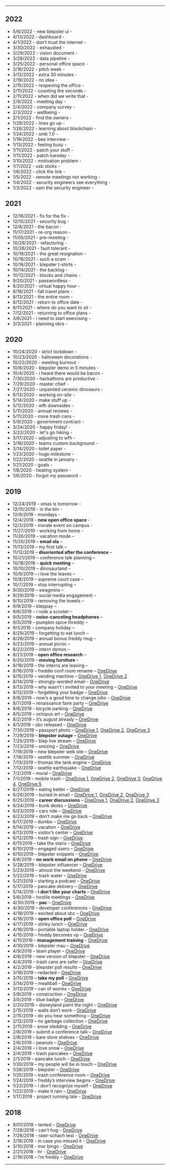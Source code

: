 
***

## 2022

* 5/6/2022 - new blepster ui - 
* 4/13/2022 - dashboard - 
* 4/1/2022 - don't trust the internet - 
* 3/30/2022 - exhausted - 
* 3/29/2022 - vision document -
* 3/28/2022 - data pipeline - 
* 3/25/2022 - personal office space - 
* 3/16/2022 - pitch week - 
* 3/12/2022 - extra 30 minutes -
* 2/19/2022 - no idea - 
* 2/15/2022 - reopening the office - 
* 2/11/2022 - counting the seconds - 
* 2/11/2022 - when did we write that -
* 2/9/2022 - meeting day - 
* 2/4/2022 - company survey -
* 2/3/2022 - wellbeing - 
* 2/1/2022 - find the owners - 
* 1/28/2022 - lines go up - 
* 1/26/2022 - learning about blockchain - 
* 1/24/2022 - smb 1.0 -
* 1/19/2022 - bee interview - 
* 1/13/2022 - feeling busy -
* 1/11/2022 - patch your stuff - 
* 1/11/2022 - patch tuesday - 
* 1/10/2022 - motivation problem - 
* 1/7/2022 - usb sticks - 
* 1/6/2022 - click the link - 
* 1/5/2022 - remote meetings not working - 
* 1/4/2022 - security engineers see everything - 
* 1/3/2022 - sam the security engineer -


## 2021

* 12/16/2021 - fix for the fix - 
* 12/10/2021 - security bug - 
* 12/8/2021 - the bacon - 
* 11/17/2021 - re-org reason -
* 11/05/2021 - pre-meeting - 
* 10/29/2021 - refactoring - 
* 10/26/2021 - fault tolerant - 
* 10/19/2021 - the great resignation - 
* 10/18/2021 - such a scam - 
* 10/16/2021 - blepster t-shirts - 
* 10/14/2021 - the backlog -
* 10/12/2021 - blocks and chains - 
* 9/20/2021 - passwordless -
* 8/20/2021 - virtual happy hour - 
* 8/18/2021 - fall travel plans - 
* 8/13/2021 - the entire room - 
* 8/12/2021 - return to office date - 
* 8/11/2021 - where do you want to sit - 
* 7/12/2021 - returning to office plans - 
* 3/6/2021 - i need to start exercising - 
* 3/3/2021 - planning okrs - 


## 2020


* 10/24/2020 - strict lockdown -
* 10/23/2020 - halloween decorations - 
* 10/22/2020 - meeting burnout -
* 10/6/2020 - blepster demo in 5 minutes -
* 10/4/2020 - i heard there would be bacon - 
* 7/30/2020 - hackathons are productive -
* 7/29/2020 - master chief - 
* 7/27/2020 - unpainted ceramic dinosaurs - 
* 6/13/2020 - working on-site - 
* 5/14/2020 - make stuff up - 
* 5/12/2020 - wfh downsides -
* 5/11/2020 - annual reviews -
* 5/11/2020 - more trash cans -
* 5/9/2020 - government contract -
* 3/24/2020 - happy friday! - 
* 3/22/2020 - let's go hiking - 
* 3/17/2020 - adjusting to wfh - 
* 3/16/2020 - teams custom background - 
* 3/14/2020 - toilet paper - 
* 1/23/2020 - huge milestone - 
* 1/22/2020 - seattle in january - 
* 1/21/2020 - goals - 
* 1/8/2020 - heating system -
* 1/6/2020 - forgot my password - 


## 2019

* 12/24/2019 - xmas is tomorrow - 
* 12/10/2019 - in the bin - 
* 12/9/2019 - mondays - 
* 12/4/2019 - **new open office space** - 
* 12/3/2019 - morale event on campus - 
* 11/27/2019 - working from home - 
* 11/26/2019 – vacation mode – 
* 11/20/2019 – **email sla** – 
* 11/13/2019 – my first talk – 
* 11/12/2019 – **disoriented after the conference** – 
* 10/21/2019 – conference talk planning – 
* 10/18/2019 – **quick meeting** – 
* 10/10/2019 – dinosaurland – 
* 10/9/2019 – i love the leaves – 
* 10/8/2019 – supreme court case – 
* 10/7/2019 – stop interrupting – 
* 9/30/2019 – swagmins – 
* 9/29/2019 – social media engagement – 
* 9/10/2019 – removing the towels – 
* 9/9/2019 – bleppay – 
* 9/6/2019 – i rode a scooter – 
* 9/5/2019 – **noise-canceling headphones** – 
* 9/3/2019 – pumpkin spice threddy – 
* 9/1/2019 – company holiday – 
* 8/29/2019 – forgetting to eat lunch – 
* 8/28/2019 – annual bonus freddy mug –
* 8/23/2019 – annual picnic –
* 8/22/2019 – intern demos – 
* 8/21/2019 – **open office research** –
* 8/20/2019 – **moving furniture** – 
* 8/19/2019 – the interns are leaving – 
* 8/16/2019 – freddie conf room rename – [OneDrive](https://threddyrex-my.sharepoint.com/personal/hello_threddyrex_com/_layouts/15/onedrive.aspx?ga=1&id=%2Fpersonal%2Fhello%5Fthreddyrex%5Fcom%2FDocuments%2FShared%2FComics%2F20190816%5Ffreddy%5Fconference%5Froom%5Frename%2Epng&parent=%2Fpersonal%2Fhello%5Fthreddyrex%5Fcom%2FDocuments%2FShared%2FComics)
* 8/15/2019 – vending machine – [OneDrive 1](https://threddyrex-my.sharepoint.com/personal/hello_threddyrex_com/_layouts/15/onedrive.aspx?ga=1&id=%2Fpersonal%2Fhello%5Fthreddyrex%5Fcom%2FDocuments%2FShared%2FComics%2F20190815%5Fvending%5Fmachine%5F01%2Epng&parent=%2Fpersonal%2Fhello%5Fthreddyrex%5Fcom%2FDocuments%2FShared%2FComics), [OneDrive 2](https://threddyrex-my.sharepoint.com/personal/hello_threddyrex_com/_layouts/15/onedrive.aspx?ga=1&id=%2Fpersonal%2Fhello%5Fthreddyrex%5Fcom%2FDocuments%2FShared%2FComics%2F20190815%5Fvending%5Fmachine%5F02%2Epng&parent=%2Fpersonal%2Fhello%5Fthreddyrex%5Fcom%2FDocuments%2FShared%2FComics)
* 8/14/2019 – strongly-worded email – [OneDrive](https://threddyrex-my.sharepoint.com/personal/hello_threddyrex_com/_layouts/15/onedrive.aspx?ga=1&id=%2Fpersonal%2Fhello%5Fthreddyrex%5Fcom%2FDocuments%2FShared%2FComics%2F20190814%5Fstrongly%5Fworded%5Femail%2Epng&parent=%2Fpersonal%2Fhello%5Fthreddyrex%5Fcom%2FDocuments%2FShared%2FComics)
* 8/13/2019 – why wasn’t i invited to your meeting – [OneDrive](https://threddyrex-my.sharepoint.com/personal/hello_threddyrex_com/_layouts/15/onedrive.aspx?ga=1&id=%2Fpersonal%2Fhello%5Fthreddyrex%5Fcom%2FDocuments%2FShared%2FComics%2F20190813%5Fwhy%5Fwasnt%5Fi%5Finvited%5Fto%5Fyour%5Fmeeting%2Epng&parent=%2Fpersonal%2Fhello%5Fthreddyrex%5Fcom%2FDocuments%2FShared%2FComics)
* 8/12/2019 – forgetting your badge – [OneDrive](https://threddyrex-my.sharepoint.com/personal/hello_threddyrex_com/_layouts/15/onedrive.aspx?ga=1&id=%2Fpersonal%2Fhello%5Fthreddyrex%5Fcom%2FDocuments%2FShared%2FComics%2F20190812%5Fforgetting%5Fyour%5Fbadge%2Epng&parent=%2Fpersonal%2Fhello%5Fthreddyrex%5Fcom%2FDocuments%2FShared%2FComics)
* 8/8/2019 – now’s a good time to change jobs – [OneDrive](https://threddyrex-my.sharepoint.com/personal/hello_threddyrex_com/_layouts/15/onedrive.aspx?ga=1&id=%2Fpersonal%2Fhello%5Fthreddyrex%5Fcom%2FDocuments%2FShared%2FComics%2F20190808%5Fnows%5Fa%5Fgood%5Ftime%5Fto%5Fchange%5Fjobs%2Epng&parent=%2Fpersonal%2Fhello%5Fthreddyrex%5Fcom%2FDocuments%2FShared%2FComics)
* 8/7/2019 – renaissance faire party – [OneDrive](https://threddyrex-my.sharepoint.com/personal/hello_threddyrex_com/_layouts/15/onedrive.aspx?ga=1&id=%2Fpersonal%2Fhello%5Fthreddyrex%5Fcom%2FDocuments%2FShared%2FComics%2F20190807%5Frenaissance%5Ffaire%5Fparty%2Epng&parent=%2Fpersonal%2Fhello%5Fthreddyrex%5Fcom%2FDocuments%2FShared%2FComics)
* 8/6/2019 – bicycle parking – [OneDrive](https://threddyrex-my.sharepoint.com/personal/hello_threddyrex_com/_layouts/15/onedrive.aspx?ga=1&id=%2Fpersonal%2Fhello%5Fthreddyrex%5Fcom%2FDocuments%2FShared%2FComics%2F20190806%5Fbicycle%5Fparking%2Epng&parent=%2Fpersonal%2Fhello%5Fthreddyrex%5Fcom%2FDocuments%2FShared%2FComics)
* 8/5/2019 – octopus art – [OneDrive](https://threddyrex-my.sharepoint.com/personal/hello_threddyrex_com/_layouts/15/onedrive.aspx?ga=1&id=%2Fpersonal%2Fhello%5Fthreddyrex%5Fcom%2FDocuments%2FShared%2FComics%2F20190805%5Foctopus%5Fart%2Ejpg&parent=%2Fpersonal%2Fhello%5Fthreddyrex%5Fcom%2FDocuments%2FShared%2FComics)
* 8/2/2019 – it’s august already – [OneDrive](https://threddyrex-my.sharepoint.com/personal/hello_threddyrex_com/_layouts/15/onedrive.aspx?ga=1&id=%2Fpersonal%2Fhello%5Fthreddyrex%5Fcom%2FDocuments%2FShared%2FComics%2F20190802%5Fits%5Faugust%5Falready%2Ejpg&parent=%2Fpersonal%2Fhello%5Fthreddyrex%5Fcom%2FDocuments%2FShared%2FComics)
* 8/1/2019 – sbc released – [OneDrive](https://threddyrex-my.sharepoint.com/personal/hello_threddyrex_com/_layouts/15/onedrive.aspx?ga=1&id=%2Fpersonal%2Fhello%5Fthreddyrex%5Fcom%2FDocuments%2FShared%2FComics%2F20190801%5Fsbc%5Freleased%2Epng&parent=%2Fpersonal%2Fhello%5Fthreddyrex%5Fcom%2FDocuments%2FShared%2FComics)
* 7/30/2019 – passport photo – [OneDrive 1](https://threddyrex-my.sharepoint.com/personal/hello_threddyrex_com/_layouts/15/onedrive.aspx?ga=1&id=%2Fpersonal%2Fhello%5Fthreddyrex%5Fcom%2FDocuments%2FShared%2FComics%2F20190730%5Fpassport%5Fphoto%5F01%2Epng&parent=%2Fpersonal%2Fhello%5Fthreddyrex%5Fcom%2FDocuments%2FShared%2FComics), [OneDrive 2](https://threddyrex-my.sharepoint.com/personal/hello_threddyrex_com/_layouts/15/onedrive.aspx?ga=1&id=%2Fpersonal%2Fhello%5Fthreddyrex%5Fcom%2FDocuments%2FShared%2FComics%2F20190730%5Fpassport%5Fphoto%5F02%2Epng&parent=%2Fpersonal%2Fhello%5Fthreddyrex%5Fcom%2FDocuments%2FShared%2FComics), [OneDrive 3](https://threddyrex-my.sharepoint.com/personal/hello_threddyrex_com/_layouts/15/onedrive.aspx?ga=1&id=%2Fpersonal%2Fhello%5Fthreddyrex%5Fcom%2FDocuments%2FShared%2FComics%2F20190730%5Fpassport%5Fphoto%5F03%2Epng&parent=%2Fpersonal%2Fhello%5Fthreddyrex%5Fcom%2FDocuments%2FShared%2FComics)
* 7/29/2019 – **blepster outage** – [OneDrive](https://threddyrex-my.sharepoint.com/personal/hello_threddyrex_com/_layouts/15/onedrive.aspx?ga=1&id=%2Fpersonal%2Fhello%5Fthreddyrex%5Fcom%2FDocuments%2FShared%2FComics%2F20190729%5Fblepster%5Foutage%2Epng&parent=%2Fpersonal%2Fhello%5Fthreddyrex%5Fcom%2FDocuments%2FShared%2FComics)
* 7/25/2019 – blep live stream – [OneDrive](https://threddyrex-my.sharepoint.com/personal/hello_threddyrex_com/_layouts/15/onedrive.aspx?ga=1&id=%2Fpersonal%2Fhello%5Fthreddyrex%5Fcom%2FDocuments%2FShared%2FComics%2F20190725%5Fblep%5Flive%5Fstream%2Epng&parent=%2Fpersonal%2Fhello%5Fthreddyrex%5Fcom%2FDocuments%2FShared%2FComics)
* 7/23/2019 – smizing – [OneDrive](https://threddyrex-my.sharepoint.com/personal/hello_threddyrex_com/_layouts/15/onedrive.aspx?ga=1&id=%2Fpersonal%2Fhello%5Fthreddyrex%5Fcom%2FDocuments%2FShared%2FComics%2F20190723%5Fsmizing%2Epng&parent=%2Fpersonal%2Fhello%5Fthreddyrex%5Fcom%2FDocuments%2FShared%2FComics)
* 7/19/2019 – new blepster web site – [OneDrive](https://threddyrex-my.sharepoint.com/personal/hello_threddyrex_com/_layouts/15/onedrive.aspx?ga=1&id=%2Fpersonal%2Fhello%5Fthreddyrex%5Fcom%2FDocuments%2FShared%2FComics%2F20190719%5Fnew%5Fblepster%5Fweb%5Fsite%2Epng&parent=%2Fpersonal%2Fhello%5Fthreddyrex%5Fcom%2FDocuments%2FShared%2FComics)
* 7/18/2019 – seattle summer – [OneDrive](https://threddyrex-my.sharepoint.com/personal/hello_threddyrex_com/_layouts/15/onedrive.aspx?ga=1&id=%2Fpersonal%2Fhello%5Fthreddyrex%5Fcom%2FDocuments%2FShared%2FComics%2F20190718%5Fseattle%5Fsummer%2Epng&parent=%2Fpersonal%2Fhello%5Fthreddyrex%5Fcom%2FDocuments%2FShared%2FComics)
* 7/13/2019 – thomas the tank engine – [OneDrive](https://threddyrex-my.sharepoint.com/personal/hello_threddyrex_com/_layouts/15/onedrive.aspx?ga=1&id=%2Fpersonal%2Fhello%5Fthreddyrex%5Fcom%2FDocuments%2FShared%2FComics%2F20190713%5Fthomas%5Fthe%5Ftank%5Fengine%2Epng&parent=%2Fpersonal%2Fhello%5Fthreddyrex%5Fcom%2FDocuments%2FShared%2FComics)
* 7/12/2019 – seattle earthquake – [OneDrive](https://threddyrex-my.sharepoint.com/personal/hello_threddyrex_com/_layouts/15/onedrive.aspx?ga=1&id=%2Fpersonal%2Fhello%5Fthreddyrex%5Fcom%2FDocuments%2FShared%2FComics%2F20190712%5Fseattle%5Fearthquake%2Epng&parent=%2Fpersonal%2Fhello%5Fthreddyrex%5Fcom%2FDocuments%2FShared%2FComics)
* 7/2/2019 – mural – [OneDrive](https://threddyrex-my.sharepoint.com/personal/hello_threddyrex_com/_layouts/15/onedrive.aspx?ga=1&id=%2Fpersonal%2Fhello%5Fthreddyrex%5Fcom%2FDocuments%2FShared%2FComics%2F20190702%5Fmural%2Epng&parent=%2Fpersonal%2Fhello%5Fthreddyrex%5Fcom%2FDocuments%2FShared%2FComics)
* 7/1/2019 – mobile trash – [OneDrive 1](https://threddyrex-my.sharepoint.com/personal/hello_threddyrex_com/_layouts/15/onedrive.aspx?ga=1&id=%2Fpersonal%2Fhello%5Fthreddyrex%5Fcom%2FDocuments%2FShared%2FComics%2F20190701%5Fmobile%5Ftrash%5F01%2Epng&parent=%2Fpersonal%2Fhello%5Fthreddyrex%5Fcom%2FDocuments%2FShared%2FComics), [OneDrive 2](https://threddyrex-my.sharepoint.com/personal/hello_threddyrex_com/_layouts/15/onedrive.aspx?ga=1&id=%2Fpersonal%2Fhello%5Fthreddyrex%5Fcom%2FDocuments%2FShared%2FComics%2F20190701%5Fmobile%5Ftrash%5F02%2Epng&parent=%2Fpersonal%2Fhello%5Fthreddyrex%5Fcom%2FDocuments%2FShared%2FComics), [OneDrive 3](https://threddyrex-my.sharepoint.com/personal/hello_threddyrex_com/_layouts/15/onedrive.aspx?ga=1&id=%2Fpersonal%2Fhello%5Fthreddyrex%5Fcom%2FDocuments%2FShared%2FComics%2F20190701%5Fmobile%5Ftrash%5F03%2Epng&parent=%2Fpersonal%2Fhello%5Fthreddyrex%5Fcom%2FDocuments%2FShared%2FComics), [OneDrive 4](https://threddyrex-my.sharepoint.com/personal/hello_threddyrex_com/_layouts/15/onedrive.aspx?ga=1&id=%2Fpersonal%2Fhello%5Fthreddyrex%5Fcom%2FDocuments%2FShared%2FComics%2F20190701%5Fmobile%5Ftrash%5F04%2Epng&parent=%2Fpersonal%2Fhello%5Fthreddyrex%5Fcom%2FDocuments%2FShared%2FComics), [OneDrive 5](https://threddyrex-my.sharepoint.com/personal/hello_threddyrex_com/_layouts/15/onedrive.aspx?ga=1&id=%2Fpersonal%2Fhello%5Fthreddyrex%5Fcom%2FDocuments%2FShared%2FComics%2F20190701%5Fmobile%5Ftrash%5F05%2Epng&parent=%2Fpersonal%2Fhello%5Fthreddyrex%5Fcom%2FDocuments%2FShared%2FComics)
* 6/27/2019 – eating better – [OneDrive](https://threddyrex-my.sharepoint.com/personal/hello_threddyrex_com/_layouts/15/onedrive.aspx?ga=1&id=%2Fpersonal%2Fhello%5Fthreddyrex%5Fcom%2FDocuments%2FShared%2FComics%2F20190627%5Feating%5Fbetter%2Epng&parent=%2Fpersonal%2Fhello%5Fthreddyrex%5Fcom%2FDocuments%2FShared%2FComics)
* 6/26/2019 – buried in email – [OneDrive 1](https://threddyrex-my.sharepoint.com/personal/hello_threddyrex_com/_layouts/15/onedrive.aspx?ga=1&id=%2Fpersonal%2Fhello%5Fthreddyrex%5Fcom%2FDocuments%2FShared%2FComics%2F20190626%5Fburied%5Fin%5Femail%5F01%2Epng&parent=%2Fpersonal%2Fhello%5Fthreddyrex%5Fcom%2FDocuments%2FShared%2FComics), [OneDrive 2](https://threddyrex-my.sharepoint.com/personal/hello_threddyrex_com/_layouts/15/onedrive.aspx?ga=1&id=%2Fpersonal%2Fhello%5Fthreddyrex%5Fcom%2FDocuments%2FShared%2FComics%2F20190626%5Fburied%5Fin%5Femail%5F02%2Epng&parent=%2Fpersonal%2Fhello%5Fthreddyrex%5Fcom%2FDocuments%2FShared%2FComics), [OneDrive 3](https://threddyrex-my.sharepoint.com/personal/hello_threddyrex_com/_layouts/15/onedrive.aspx?ga=1&id=%2Fpersonal%2Fhello%5Fthreddyrex%5Fcom%2FDocuments%2FShared%2FComics%2F20190626%5Fburied%5Fin%5Femail%5F03%2Epng&parent=%2Fpersonal%2Fhello%5Fthreddyrex%5Fcom%2FDocuments%2FShared%2FComics)
* 6/25/2019 – **career discussions** – [OneDrive 1](https://threddyrex-my.sharepoint.com/personal/hello_threddyrex_com/_layouts/15/onedrive.aspx?ga=1&id=%2Fpersonal%2Fhello%5Fthreddyrex%5Fcom%2FDocuments%2FShared%2FComics%2F20190625%5Fcareer%5Fdiscussions%5F01%2Epng&parent=%2Fpersonal%2Fhello%5Fthreddyrex%5Fcom%2FDocuments%2FShared%2FComics), [OneDrive 2](https://threddyrex-my.sharepoint.com/personal/hello_threddyrex_com/_layouts/15/onedrive.aspx?ga=1&id=%2Fpersonal%2Fhello%5Fthreddyrex%5Fcom%2FDocuments%2FShared%2FComics%2F20190625%5Fcareer%5Fdiscussions%5F02%2Epng&parent=%2Fpersonal%2Fhello%5Fthreddyrex%5Fcom%2FDocuments%2FShared%2FComics), [OneDrive 3](https://threddyrex-my.sharepoint.com/personal/hello_threddyrex_com/_layouts/15/onedrive.aspx?ga=1&id=%2Fpersonal%2Fhello%5Fthreddyrex%5Fcom%2FDocuments%2FShared%2FComics%2F20190625%5Fcareer%5Fdiscussions%5F03%2Epng&parent=%2Fpersonal%2Fhello%5Fthreddyrex%5Fcom%2FDocuments%2FShared%2FComics)
* 6/24/2019 – bunk desks – [OneDrive](https://threddyrex-my.sharepoint.com/personal/hello_threddyrex_com/_layouts/15/onedrive.aspx?ga=1&id=%2Fpersonal%2Fhello%5Fthreddyrex%5Fcom%2FDocuments%2FShared%2FComics%2F20190624%5Fbunk%5Fdesks%2Epng&parent=%2Fpersonal%2Fhello%5Fthreddyrex%5Fcom%2FDocuments%2FShared%2FComics)
* 6/23/2019 – cars ride – [OneDrive](https://threddyrex-my.sharepoint.com/personal/hello_threddyrex_com/_layouts/15/onedrive.aspx?ga=1&id=%2Fpersonal%2Fhello%5Fthreddyrex%5Fcom%2FDocuments%2FShared%2FComics%2F20190623%5Fcars%5Fride%2Epng&parent=%2Fpersonal%2Fhello%5Fthreddyrex%5Fcom%2FDocuments%2FShared%2FComics)
* 6/23/2019 – don’t make me go back – [OneDrive](https://threddyrex-my.sharepoint.com/personal/hello_threddyrex_com/_layouts/15/onedrive.aspx?ga=1&id=%2Fpersonal%2Fhello%5Fthreddyrex%5Fcom%2FDocuments%2FShared%2FComics%2F20190623%5Fdont%5Fmake%5Fme%5Fgo%5Fback%2Epng&parent=%2Fpersonal%2Fhello%5Fthreddyrex%5Fcom%2FDocuments%2FShared%2FComics)
* 6/17/2019 – dumbo – [OneDrive](https://threddyrex-my.sharepoint.com/personal/hello_threddyrex_com/_layouts/15/onedrive.aspx?ga=1&id=%2Fpersonal%2Fhello%5Fthreddyrex%5Fcom%2FDocuments%2FShared%2FComics%2F20190617%5Fdumbo%2Epng&parent=%2Fpersonal%2Fhello%5Fthreddyrex%5Fcom%2FDocuments%2FShared%2FComics)
* 6/14/2019 – vacation – [OneDrive](https://threddyrex-my.sharepoint.com/personal/hello_threddyrex_com/_layouts/15/onedrive.aspx?ga=1&id=%2Fpersonal%2Fhello%5Fthreddyrex%5Fcom%2FDocuments%2FShared%2FComics%2F20190614%5Fvacation%2Epng&parent=%2Fpersonal%2Fhello%5Fthreddyrex%5Fcom%2FDocuments%2FShared%2FComics)
* 6/13/2019 – visitor’s center – [OneDrive](https://threddyrex-my.sharepoint.com/personal/hello_threddyrex_com/_layouts/15/onedrive.aspx?ga=1&id=%2Fpersonal%2Fhello%5Fthreddyrex%5Fcom%2FDocuments%2FShared%2FComics%2F20190613%5Fvisitors%5Fcenter%2Epng&parent=%2Fpersonal%2Fhello%5Fthreddyrex%5Fcom%2FDocuments%2FShared%2FComics)
* 6/12/2019 – trash sign – [OneDrive](https://threddyrex-my.sharepoint.com/personal/hello_threddyrex_com/_layouts/15/onedrive.aspx?ga=1&id=%2Fpersonal%2Fhello%5Fthreddyrex%5Fcom%2FDocuments%2FShared%2FComics%2F20190612%5Ftrash%5Fsign%2Epng&parent=%2Fpersonal%2Fhello%5Fthreddyrex%5Fcom%2FDocuments%2FShared%2FComics)
* 6/11/2019 – take the stairs – [OneDrive](https://threddyrex-my.sharepoint.com/personal/hello_threddyrex_com/_layouts/15/onedrive.aspx?ga=1&id=%2Fpersonal%2Fhello%5Fthreddyrex%5Fcom%2FDocuments%2FShared%2FComics%2F20190611%5Ftake%5Fthe%5Fstairs%2Epng&parent=%2Fpersonal%2Fhello%5Fthreddyrex%5Fcom%2FDocuments%2FShared%2FComics)
* 6/10/2019 – engaged users – [OneDrive](https://threddyrex-my.sharepoint.com/personal/hello_threddyrex_com/_layouts/15/onedrive.aspx?ga=1&id=%2Fpersonal%2Fhello%5Fthreddyrex%5Fcom%2FDocuments%2FShared%2FComics%2F20190610%5Fengaged%5Fusers%2Epng&parent=%2Fpersonal%2Fhello%5Fthreddyrex%5Fcom%2FDocuments%2FShared%2FComics)
* 6/10/2019 – blepster snippets – [OneDrive](https://threddyrex-my.sharepoint.com/personal/hello_threddyrex_com/_layouts/15/onedrive.aspx?ga=1&id=%2Fpersonal%2Fhello%5Fthreddyrex%5Fcom%2FDocuments%2FShared%2FComics%2F20190610%5Fblepster%5Fsnippets%2Epng&parent=%2Fpersonal%2Fhello%5Fthreddyrex%5Fcom%2FDocuments%2FShared%2FComics)
* 6/8/2019 – **no work email on phone** – [OneDrive](https://threddyrex-my.sharepoint.com/personal/hello_threddyrex_com/_layouts/15/onedrive.aspx?ga=1&id=%2Fpersonal%2Fhello%5Fthreddyrex%5Fcom%2FDocuments%2FShared%2FComics%2F20190608%5Fno%5Fwork%5Femail%5Fon%5Fphone%2Ejpg&parent=%2Fpersonal%2Fhello%5Fthreddyrex%5Fcom%2FDocuments%2FShared%2FComics)
* 5/28/2019 – blepster influencer – [OneDrive](https://threddyrex-my.sharepoint.com/personal/hello_threddyrex_com/_layouts/15/onedrive.aspx?ga=1&id=%2Fpersonal%2Fhello%5Fthreddyrex%5Fcom%2FDocuments%2FShared%2FComics%2F20190528%5Fblepster%5Finfluencer%2Epng&parent=%2Fpersonal%2Fhello%5Fthreddyrex%5Fcom%2FDocuments%2FShared%2FComics)
* 5/23/2019 – almost the weekend – [OneDrive](https://threddyrex-my.sharepoint.com/personal/hello_threddyrex_com/_layouts/15/onedrive.aspx?ga=1&id=%2Fpersonal%2Fhello%5Fthreddyrex%5Fcom%2FDocuments%2FShared%2FComics%2F20190523%5Falmost%5Fthe%5Fweekend%2Epng&parent=%2Fpersonal%2Fhello%5Fthreddyrex%5Fcom%2FDocuments%2FShared%2FComics)
* 5/22/2019 – trash water – [OneDrive](https://threddyrex-my.sharepoint.com/personal/hello_threddyrex_com/_layouts/15/onedrive.aspx?ga=1&id=%2Fpersonal%2Fhello%5Fthreddyrex%5Fcom%2FDocuments%2FShared%2FComics%2F20190522%5Ftrash%5Fwater%2Epng&parent=%2Fpersonal%2Fhello%5Fthreddyrex%5Fcom%2FDocuments%2FShared%2FComics)
* 5/21/2019 – starting a podcast – [OneDrive](https://threddyrex-my.sharepoint.com/personal/hello_threddyrex_com/_layouts/15/onedrive.aspx?ga=1&id=%2Fpersonal%2Fhello%5Fthreddyrex%5Fcom%2FDocuments%2FShared%2FComics%2F20190521%5Fstarting%5Fa%5Fpodcast%2Ejpg&parent=%2Fpersonal%2Fhello%5Fthreddyrex%5Fcom%2FDocuments%2FShared%2FComics)
* 5/17/2019 – pancake delivery – [OneDrive](https://threddyrex-my.sharepoint.com/personal/hello_threddyrex_com/_layouts/15/onedrive.aspx?ga=1&id=%2Fpersonal%2Fhello%5Fthreddyrex%5Fcom%2FDocuments%2FShared%2FComics%2F20190517%5Fpancake%5Fdelivery%2Epng&parent=%2Fpersonal%2Fhello%5Fthreddyrex%5Fcom%2FDocuments%2FShared%2FComics)
* 5/14/2019 – **i don’t like your charts** – [OneDrive](https://threddyrex-my.sharepoint.com/personal/hello_threddyrex_com/_layouts/15/onedrive.aspx?ga=1&id=%2Fpersonal%2Fhello%5Fthreddyrex%5Fcom%2FDocuments%2FShared%2FComics%2F20190514%5Fi%5Fdont%5Flike%5Fyour%5Fcharts%2Epng&parent=%2Fpersonal%2Fhello%5Fthreddyrex%5Fcom%2FDocuments%2FShared%2FComics)
* 5/6/2019 – hostile meetings – [OneDrive](https://threddyrex-my.sharepoint.com/personal/hello_threddyrex_com/_layouts/15/onedrive.aspx?ga=1&id=%2Fpersonal%2Fhello%5Fthreddyrex%5Fcom%2FDocuments%2FShared%2FComics%2F20190506%5Fhostile%5Fmeetings%2Ejpg&parent=%2Fpersonal%2Fhello%5Fthreddyrex%5Fcom%2FDocuments%2FShared%2FComics)
* 4/30/2019 – **pac** – [OneDrive](https://threddyrex-my.sharepoint.com/personal/hello_threddyrex_com/_layouts/15/onedrive.aspx?ga=1&id=%2Fpersonal%2Fhello%5Fthreddyrex%5Fcom%2FDocuments%2FShared%2FComics%2F20190430%5Fpac%2Ejpg&parent=%2Fpersonal%2Fhello%5Fthreddyrex%5Fcom%2FDocuments%2FShared%2FComics)
* 4/30/2019 – developer conferences – [OneDrive](https://threddyrex-my.sharepoint.com/personal/hello_threddyrex_com/_layouts/15/onedrive.aspx?ga=1&id=%2Fpersonal%2Fhello%5Fthreddyrex%5Fcom%2FDocuments%2FShared%2FComics%2F20190430%5Fdeveloper%5Fconferences%2Ejpg&parent=%2Fpersonal%2Fhello%5Fthreddyrex%5Fcom%2FDocuments%2FShared%2FComics)
* 4/19/2019 – excited about sbc – [OneDrive](https://threddyrex-my.sharepoint.com/personal/hello_threddyrex_com/_layouts/15/onedrive.aspx?ga=1&id=%2Fpersonal%2Fhello%5Fthreddyrex%5Fcom%2FDocuments%2FShared%2FComics%2F20190419%5Fexcited%5Fabout%5Fstandards%5Fof%5Fbusiness%5Fconduct%2Epng&parent=%2Fpersonal%2Fhello%5Fthreddyrex%5Fcom%2FDocuments%2FShared%2FComics)
* 4/18/2019 – **open office poll** – [OneDrive](https://threddyrex-my.sharepoint.com/personal/hello_threddyrex_com/_layouts/15/onedrive.aspx?ga=1&id=%2Fpersonal%2Fhello%5Fthreddyrex%5Fcom%2FDocuments%2FShared%2FComics%2F20190418%5Fopen%5Foffice%5Fpoll%2Ejpg&parent=%2Fpersonal%2Fhello%5Fthreddyrex%5Fcom%2FDocuments%2FShared%2FComics)
* 4/17/2019 – stinky lunch – [OneDrive](https://threddyrex-my.sharepoint.com/personal/hello_threddyrex_com/_layouts/15/onedrive.aspx?ga=1&id=%2Fpersonal%2Fhello%5Fthreddyrex%5Fcom%2FDocuments%2FShared%2FComics%2F20190417%5Fstinky%5Flunch%2Ejpg&parent=%2Fpersonal%2Fhello%5Fthreddyrex%5Fcom%2FDocuments%2FShared%2FComics)
* 4/16/2019 – portable laptop holder – [OneDrive](https://threddyrex-my.sharepoint.com/personal/hello_threddyrex_com/_layouts/15/onedrive.aspx?ga=1&id=%2Fpersonal%2Fhello%5Fthreddyrex%5Fcom%2FDocuments%2FShared%2FComics%2F20190416%5Fportable%5Flaptop%5Fholder%2Ejpg&parent=%2Fpersonal%2Fhello%5Fthreddyrex%5Fcom%2FDocuments%2FShared%2FComics)
* 4/15/2019 – freddy becomes vp – [OneDrive](https://threddyrex-my.sharepoint.com/personal/hello_threddyrex_com/_layouts/15/onedrive.aspx?ga=1&id=%2Fpersonal%2Fhello%5Fthreddyrex%5Fcom%2FDocuments%2FShared%2FComics%2F20190415%5Ffreddy%5Fbecomes%5Fvp%2Ejpg&parent=%2Fpersonal%2Fhello%5Fthreddyrex%5Fcom%2FDocuments%2FShared%2FComics)
* 4/11/2019 – **management training** – [OneDrive](https://threddyrex-my.sharepoint.com/personal/hello_threddyrex_com/_layouts/15/onedrive.aspx?ga=1&id=%2Fpersonal%2Fhello%5Fthreddyrex%5Fcom%2FDocuments%2FShared%2FComics%2F20190411%5Fmanagement%5Ftraining%5Fjargon%2Ejpg&parent=%2Fpersonal%2Fhello%5Fthreddyrex%5Fcom%2FDocuments%2FShared%2FComics)
* 4/10/2019 – blepster mau – [OneDrive](https://threddyrex-my.sharepoint.com/personal/hello_threddyrex_com/_layouts/15/onedrive.aspx?ga=1&id=%2Fpersonal%2Fhello%5Fthreddyrex%5Fcom%2FDocuments%2FShared%2FComics%2F20190410%5Fblepster%5Fmau%5Femail%2Ejpg&parent=%2Fpersonal%2Fhello%5Fthreddyrex%5Fcom%2FDocuments%2FShared%2FComics)
* 4/9/2019 – team player – [OneDrive](https://threddyrex-my.sharepoint.com/personal/hello_threddyrex_com/_layouts/15/onedrive.aspx?ga=1&id=%2Fpersonal%2Fhello%5Fthreddyrex%5Fcom%2FDocuments%2FShared%2FComics%2F20190409%5Fteam%5Fplayer%5Fmau%2Ejpg&parent=%2Fpersonal%2Fhello%5Fthreddyrex%5Fcom%2FDocuments%2FShared%2FComics)
* 4/8/2019 – new version of blepster – [OneDrive](https://threddyrex-my.sharepoint.com/personal/hello_threddyrex_com/_layouts/15/onedrive.aspx?ga=1&id=%2Fpersonal%2Fhello%5Fthreddyrex%5Fcom%2FDocuments%2FShared%2FComics%2F20190408%5Fnew%5Fversion%5Fof%5Fblepster%2Ejpg&parent=%2Fpersonal%2Fhello%5Fthreddyrex%5Fcom%2FDocuments%2FShared%2FComics)
* 4/4/2019 – trash cans are safer – [OneDrive](https://threddyrex-my.sharepoint.com/personal/hello_threddyrex_com/_layouts/15/onedrive.aspx?ga=1&id=%2Fpersonal%2Fhello%5Fthreddyrex%5Fcom%2FDocuments%2FShared%2FComics%2F20190404%5Ftrash%5Fcans%5Fare%5Fsafer%2Ejpg&parent=%2Fpersonal%2Fhello%5Fthreddyrex%5Fcom%2FDocuments%2FShared%2FComics)
* 4/2/2019 – blepster poll results – [OneDrive](https://threddyrex-my.sharepoint.com/personal/hello_threddyrex_com/_layouts/15/onedrive.aspx?ga=1&id=%2Fpersonal%2Fhello%5Fthreddyrex%5Fcom%2FDocuments%2FShared%2FComics%2F20190402%5Fblepster%5Fpoll%5Fresults%2Ejpg&parent=%2Fpersonal%2Fhello%5Fthreddyrex%5Fcom%2FDocuments%2FShared%2FComics)
* 3/18/2019 – redacted – [OneDrive](https://threddyrex-my.sharepoint.com/personal/hello_threddyrex_com/_layouts/15/onedrive.aspx?ga=1&id=%2Fpersonal%2Fhello%5Fthreddyrex%5Fcom%2FDocuments%2FShared%2FComics%2F20190318%5Fredacted%2Ejpg&parent=%2Fpersonal%2Fhello%5Fthreddyrex%5Fcom%2FDocuments%2FShared%2FComics)
* 3/15/2019 – **take my poll** – [OneDrive](https://threddyrex-my.sharepoint.com/personal/hello_threddyrex_com/_layouts/15/onedrive.aspx?ga=1&id=%2Fpersonal%2Fhello%5Fthreddyrex%5Fcom%2FDocuments%2FShared%2FComics%2F20190315%5Ftake%5Fmy%5Fpoll%2Ejpg&parent=%2Fpersonal%2Fhello%5Fthreddyrex%5Fcom%2FDocuments%2FShared%2FComics)
* 3/14/2019 – mealtball – [OneDrive](https://threddyrex-my.sharepoint.com/personal/hello_threddyrex_com/_layouts/15/onedrive.aspx?ga=1&id=%2Fpersonal%2Fhello%5Fthreddyrex%5Fcom%2FDocuments%2FShared%2FComics%2F20190314%5Fmealtball%2Ejpg&parent=%2Fpersonal%2Fhello%5Fthreddyrex%5Fcom%2FDocuments%2FShared%2FComics)
* 3/13/2019 – can of worms – [OneDrive](https://threddyrex-my.sharepoint.com/personal/hello_threddyrex_com/_layouts/15/onedrive.aspx?ga=1&id=%2Fpersonal%2Fhello%5Fthreddyrex%5Fcom%2FDocuments%2FShared%2FComics%2F20190313%5Fcan%5Fof%5Fworms%2Ejpg&parent=%2Fpersonal%2Fhello%5Fthreddyrex%5Fcom%2FDocuments%2FShared%2FComics)
* 3/8/2019 – construction – [OneDrive](https://threddyrex-my.sharepoint.com/personal/hello_threddyrex_com/_layouts/15/onedrive.aspx?ga=1&id=%2Fpersonal%2Fhello%5Fthreddyrex%5Fcom%2FDocuments%2FShared%2FComics%2F20190308%5Fconstruction%2Ejpg&parent=%2Fpersonal%2Fhello%5Fthreddyrex%5Fcom%2FDocuments%2FShared%2FComics)
* 3/5/2019 – blue badge – [OneDrive](https://threddyrex-my.sharepoint.com/personal/hello_threddyrex_com/_layouts/15/onedrive.aspx?ga=1&id=%2Fpersonal%2Fhello%5Fthreddyrex%5Fcom%2FDocuments%2FShared%2FComics%2F20190305%5Fblue%5Fbadge%2Ejpg&parent=%2Fpersonal%2Fhello%5Fthreddyrex%5Fcom%2FDocuments%2FShared%2FComics)
* 2/20/2019 – disneyland paint the night – [OneDrive](https://threddyrex-my.sharepoint.com/personal/hello_threddyrex_com/_layouts/15/onedrive.aspx?ga=1&id=%2Fpersonal%2Fhello%5Fthreddyrex%5Fcom%2FDocuments%2FShared%2FComics%2F20190220%5Fdisneyland%5Fpaint%5Fthe%5Fnight%2Ejpg&parent=%2Fpersonal%2Fhello%5Fthreddyrex%5Fcom%2FDocuments%2FShared%2FComics)
* 2/15/2019 – walls don’t work – [OneDrive](https://threddyrex-my.sharepoint.com/personal/hello_threddyrex_com/_layouts/15/onedrive.aspx?ga=1&id=%2Fpersonal%2Fhello%5Fthreddyrex%5Fcom%2FDocuments%2FShared%2FComics%2F20190215%5Fwalls%5Fdont%5Fwork%2Ejpg&parent=%2Fpersonal%2Fhello%5Fthreddyrex%5Fcom%2FDocuments%2FShared%2FComics)
* 2/15/2019 – do you hear something – [OneDrive](https://threddyrex-my.sharepoint.com/personal/hello_threddyrex_com/_layouts/15/onedrive.aspx?ga=1&id=%2Fpersonal%2Fhello%5Fthreddyrex%5Fcom%2FDocuments%2FShared%2FComics%2F20190215%5Fdo%5Fyou%5Fhear%5Fsomething%2Ejpg&parent=%2Fpersonal%2Fhello%5Fthreddyrex%5Fcom%2FDocuments%2FShared%2FComics)
* 2/12/2019 – no garbage collection – [OneDrive](https://threddyrex-my.sharepoint.com/personal/hello_threddyrex_com/_layouts/15/onedrive.aspx?ga=1&id=%2Fpersonal%2Fhello%5Fthreddyrex%5Fcom%2FDocuments%2FShared%2FComics%2F20190212%5Fno%5Fgarbage%5Fcollection%2Ejpg&parent=%2Fpersonal%2Fhello%5Fthreddyrex%5Fcom%2FDocuments%2FShared%2FComics)
* 2/11/2019 – snow sledding – [OneDrive](https://threddyrex-my.sharepoint.com/personal/hello_threddyrex_com/_layouts/15/onedrive.aspx?ga=1&id=%2Fpersonal%2Fhello%5Fthreddyrex%5Fcom%2FDocuments%2FShared%2FComics%2F20190211%5Fsnow%5Fsledding%2Ejpg&parent=%2Fpersonal%2Fhello%5Fthreddyrex%5Fcom%2FDocuments%2FShared%2FComics)
* 2/8/2019 – submit a conference talk – [OneDrive](https://threddyrex-my.sharepoint.com/personal/hello_threddyrex_com/_layouts/15/onedrive.aspx?ga=1&id=%2Fpersonal%2Fhello%5Fthreddyrex%5Fcom%2FDocuments%2FShared%2FComics%2F20190208%5Fsubmit%5Fa%5Fconference%5Ftalk%2Ejpg&parent=%2Fpersonal%2Fhello%5Fthreddyrex%5Fcom%2FDocuments%2FShared%2FComics)
* 2/8/2019 – bare store shelves – [OneDrive](https://threddyrex-my.sharepoint.com/personal/hello_threddyrex_com/_layouts/15/onedrive.aspx?ga=1&id=%2Fpersonal%2Fhello%5Fthreddyrex%5Fcom%2FDocuments%2FShared%2FComics%2F20190208%5Fbare%5Fstore%5Fshelves%2Ejpg&parent=%2Fpersonal%2Fhello%5Fthreddyrex%5Fcom%2FDocuments%2FShared%2FComics)
* 2/6/2019 – peanuts – [OneDrive](https://threddyrex-my.sharepoint.com/personal/hello_threddyrex_com/_layouts/15/onedrive.aspx?ga=1&id=%2Fpersonal%2Fhello%5Fthreddyrex%5Fcom%2FDocuments%2FShared%2FComics%2F20190206%5Fpeanuts%2Ejpg&parent=%2Fpersonal%2Fhello%5Fthreddyrex%5Fcom%2FDocuments%2FShared%2FComics)
* 2/4/2019 – i love snow – [OneDrive](https://threddyrex-my.sharepoint.com/personal/hello_threddyrex_com/_layouts/15/onedrive.aspx?ga=1&id=%2Fpersonal%2Fhello%5Fthreddyrex%5Fcom%2FDocuments%2FShared%2FComics%2F20190204%5Fi%5Flove%5Fsnow%2Ejpg&parent=%2Fpersonal%2Fhello%5Fthreddyrex%5Fcom%2FDocuments%2FShared%2FComics)
* 2/4/2019 – trash pancakes – [OneDrive](https://threddyrex-my.sharepoint.com/personal/hello_threddyrex_com/_layouts/15/onedrive.aspx?ga=1&id=%2Fpersonal%2Fhello%5Fthreddyrex%5Fcom%2FDocuments%2FShared%2FComics%2F20190204%5Ftrash%5Fpancakes%2Ejpg&parent=%2Fpersonal%2Fhello%5Fthreddyrex%5Fcom%2FDocuments%2FShared%2FComics)
* 2/1/2019 – pancake lunch – [OneDrive](https://threddyrex-my.sharepoint.com/personal/hello_threddyrex_com/_layouts/15/onedrive.aspx?ga=1&id=%2Fpersonal%2Fhello%5Fthreddyrex%5Fcom%2FDocuments%2FShared%2FComics%2F20190201%5Fpancake%5Flunch%2Ejpg&parent=%2Fpersonal%2Fhello%5Fthreddyrex%5Fcom%2FDocuments%2FShared%2FComics)
* 1/30/2019 – my people will be in touch – [OneDrive](https://threddyrex-my.sharepoint.com/personal/hello_threddyrex_com/_layouts/15/onedrive.aspx?ga=1&id=%2Fpersonal%2Fhello%5Fthreddyrex%5Fcom%2FDocuments%2FShared%2FComics%2F20190130%5Fmy%5Fpeople%5Fwill%5Fbe%5Fin%5Ftouch%2Ejpg&parent=%2Fpersonal%2Fhello%5Fthreddyrex%5Fcom%2FDocuments%2FShared%2FComics)
* 1/28/2019 – blepster – [OneDrive](https://threddyrex-my.sharepoint.com/personal/hello_threddyrex_com/_layouts/15/onedrive.aspx?ga=1&id=%2Fpersonal%2Fhello%5Fthreddyrex%5Fcom%2FDocuments%2FShared%2FComics%2F20190128%5Fblepster%2Ejpg&parent=%2Fpersonal%2Fhello%5Fthreddyrex%5Fcom%2FDocuments%2FShared%2FComics)
* 1/25/2019 – trash conference room – [OneDrive](https://threddyrex-my.sharepoint.com/personal/hello_threddyrex_com/_layouts/15/onedrive.aspx?ga=1&id=%2Fpersonal%2Fhello%5Fthreddyrex%5Fcom%2FDocuments%2FShared%2FComics%2F20190125%5Ftrash%5Fconference%5Froom%2Ejpg&parent=%2Fpersonal%2Fhello%5Fthreddyrex%5Fcom%2FDocuments%2FShared%2FComics)
* 1/24/2019 – freddy’s interview begins – [OneDrive](https://threddyrex-my.sharepoint.com/personal/hello_threddyrex_com/_layouts/15/onedrive.aspx?ga=1&id=%2Fpersonal%2Fhello%5Fthreddyrex%5Fcom%2FDocuments%2FShared%2FComics%2F20190124%5Ffreddys%5Finterview%5Fbegins%2Ejpg&parent=%2Fpersonal%2Fhello%5Fthreddyrex%5Fcom%2FDocuments%2FShared%2FComics)
* 1/23/2019 – i don’t recognize myself – [OneDrive](https://threddyrex-my.sharepoint.com/personal/hello_threddyrex_com/_layouts/15/onedrive.aspx?ga=1&id=%2Fpersonal%2Fhello%5Fthreddyrex%5Fcom%2FDocuments%2FShared%2FComics%2F20190123%5Fi%5Fdont%5Frecognize%5Fmyself%2Ejpg&parent=%2Fpersonal%2Fhello%5Fthreddyrex%5Fcom%2FDocuments%2FShared%2FComics)
* 1/22/2019 – make it rain – [OneDrive](https://threddyrex-my.sharepoint.com/personal/hello_threddyrex_com/_layouts/15/onedrive.aspx?ga=1&id=%2Fpersonal%2Fhello%5Fthreddyrex%5Fcom%2FDocuments%2FShared%2FComics%2F20190122%5Fmake%5Fit%5Frain%2Ejpg&parent=%2Fpersonal%2Fhello%5Fthreddyrex%5Fcom%2FDocuments%2FShared%2FComics)
* 1/17/2019 - project running late - [OneDrive](https://threddyrex-my.sharepoint.com/personal/hello_threddyrex_com/_layouts/15/onedrive.aspx?ga=1&id=%2Fpersonal%2Fhello%5Fthreddyrex%5Fcom%2FDocuments%2FShared%2FComics%2F20190117%5Fproject%5Frunning%5Flate%2Ejpg&parent=%2Fpersonal%2Fhello%5Fthreddyrex%5Fcom%2FDocuments%2FShared%2FComics)

## 2018

* 9/01/2018 – tented – [OneDrive](https://threddyrex-my.sharepoint.com/personal/hello_threddyrex_com/_layouts/15/onedrive.aspx?ga=1&id=%2Fpersonal%2Fhello%5Fthreddyrex%5Fcom%2FDocuments%2FShared%2FComics%2F20180901%5Ftented%2Ejpg&parent=%2Fpersonal%2Fhello%5Fthreddyrex%5Fcom%2FDocuments%2FShared%2FComics)
* 7/28/2018 - can't hug - [OneDrive](https://threddyrex-my.sharepoint.com/personal/hello_threddyrex_com/_layouts/15/onedrive.aspx?ga=1&id=%2Fpersonal%2Fhello%5Fthreddyrex%5Fcom%2FDocuments%2FShared%2FComics%2F20180728%5Fcant%5Fhug%2Epng&parent=%2Fpersonal%2Fhello%5Fthreddyrex%5Fcom%2FDocuments%2FShared%2FComics)
* 7/26/2018 - rawr-schach test - [OneDrive](https://threddyrex-my.sharepoint.com/personal/hello_threddyrex_com/_layouts/15/onedrive.aspx?ga=1&id=%2Fpersonal%2Fhello%5Fthreddyrex%5Fcom%2FDocuments%2FShared%2FComics%2F20180726%5Frawrshach%5Ftest%2Ejpg&parent=%2Fpersonal%2Fhello%5Fthreddyrex%5Fcom%2FDocuments%2FShared%2FComics)
* 3/18/2018 - in case you missed it - [OneDrive](https://threddyrex-my.sharepoint.com/personal/hello_threddyrex_com/_layouts/15/onedrive.aspx?ga=1&id=%2Fpersonal%2Fhello%5Fthreddyrex%5Fcom%2FDocuments%2FShared%2FComics%2F20180318%5Fin%5Fcase%5Fyou%5Fmissed%5Fit%2Ejpg&parent=%2Fpersonal%2Fhello%5Fthreddyrex%5Fcom%2FDocuments%2FShared%2FComics)
* 3/10/2018 - msr bingo - [OneDrive](https://threddyrex-my.sharepoint.com/personal/hello_threddyrex_com/_layouts/15/onedrive.aspx?ga=1&id=%2Fpersonal%2Fhello%5Fthreddyrex%5Fcom%2FDocuments%2FShared%2FComics%2F20180310%5Fmsr%5Fbingo%2Ejpg&parent=%2Fpersonal%2Fhello%5Fthreddyrex%5Fcom%2FDocuments%2FShared%2FComics)
* 2/21/2018 - hr - [OneDrive](https://threddyrex-my.sharepoint.com/personal/hello_threddyrex_com/_layouts/15/onedrive.aspx?ga=1&id=%2Fpersonal%2Fhello%5Fthreddyrex%5Fcom%2FDocuments%2FShared%2FComics%2F20180221%5Fworks%5Fin%5Fhr%2Ejpg&parent=%2Fpersonal%2Fhello%5Fthreddyrex%5Fcom%2FDocuments%2FShared%2FComics)
* 2/19/2018 – i’m freddy – [OneDrive](https://threddyrex-my.sharepoint.com/personal/hello_threddyrex_com/_layouts/15/onedrive.aspx?ga=1&id=%2Fpersonal%2Fhello%5Fthreddyrex%5Fcom%2FDocuments%2FShared%2FComics%2F20180219%5Fim%5Ffreddy%2Ejpg&parent=%2Fpersonal%2Fhello%5Fthreddyrex%5Fcom%2FDocuments%2FShared%2FComics)


***


